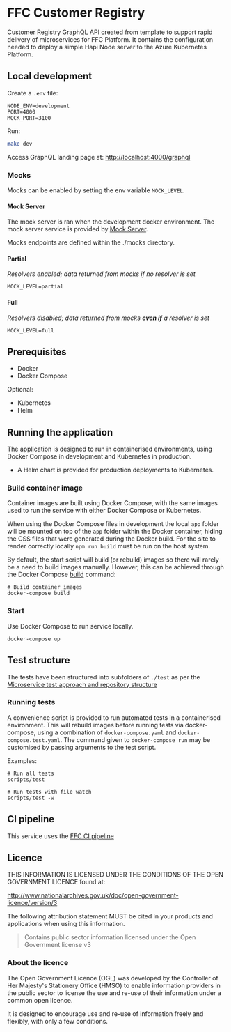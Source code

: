 # FFC Customer Registry

Customer Registry GraphQL API created from template to support rapid delivery of microservices for FFC Platform. 
It contains the configuration needed to deploy a simple Hapi Node server to the Azure Kubernetes Platform.


## Local development
Create a `.env` file:

```env
NODE_ENV=development
PORT=4000
MOCK_PORT=3100
```

Run:

```bash
make dev
```

Access GraphQL landing page at: [http://localhost:4000/graphql](http://localhost:4000/graphql)

### Mocks

Mocks can be enabled by setting the env variable `MOCK_LEVEL`.

#### Mock Server
The mock server is ran when the development docker environment. The mock server service is provided by [Mock Server](https://www.mocks-server.org/).

Mocks endpoints are defined within the ./mocks directory.


#### Partial
_Resolvers enabled; data returned from mocks if no resolver is set_

```env
MOCK_LEVEL=partial
```

#### Full 
_Resolvers disabled; data returned from mocks **even if** a resolver is set_

```env
MOCK_LEVEL=full
```

## Prerequisites
- Docker
- Docker Compose

Optional:
- Kubernetes
- Helm

## Running the application

The application is designed to run in containerised environments, using Docker Compose in development and Kubernetes in production.

- A Helm chart is provided for production deployments to Kubernetes.

### Build container image

Container images are built using Docker Compose, with the same images used to run the service with either Docker Compose or Kubernetes.

When using the Docker Compose files in development the local `app` folder will
be mounted on top of the `app` folder within the Docker container, hiding the CSS files that were generated during the Docker build.  For the site to render correctly locally `npm run build` must be run on the host system.


By default, the start script will build (or rebuild) images so there will
rarely be a need to build images manually. However, this can be achieved
through the Docker Compose
[build](https://docs.docker.com/compose/reference/build/) command:

```
# Build container images
docker-compose build
```

### Start

Use Docker Compose to run service locally.

```
docker-compose up
```

## Test structure

The tests have been structured into subfolders of `./test` as per the
[Microservice test approach and repository structure](https://eaflood.atlassian.net/wiki/spaces/FPS/pages/1845396477/Microservice+test+approach+and+repository+structure)

### Running tests

A convenience script is provided to run automated tests in a containerised
environment. This will rebuild images before running tests via docker-compose,
using a combination of `docker-compose.yaml` and `docker-compose.test.yaml`.
The command given to `docker-compose run` may be customised by passing
arguments to the test script.

Examples:

```
# Run all tests
scripts/test

# Run tests with file watch
scripts/test -w
```

## CI pipeline

This service uses the [FFC CI pipeline](https://github.com/DEFRA/ffc-jenkins-pipeline-library)

## Licence

THIS INFORMATION IS LICENSED UNDER THE CONDITIONS OF THE OPEN GOVERNMENT LICENCE found at:

<http://www.nationalarchives.gov.uk/doc/open-government-licence/version/3>

The following attribution statement MUST be cited in your products and applications when using this information.

> Contains public sector information licensed under the Open Government license v3

### About the licence

The Open Government Licence (OGL) was developed by the Controller of Her Majesty's Stationery Office (HMSO) to enable information providers in the public sector to license the use and re-use of their information under a common open licence.

It is designed to encourage use and re-use of information freely and flexibly, with only a few conditions.
